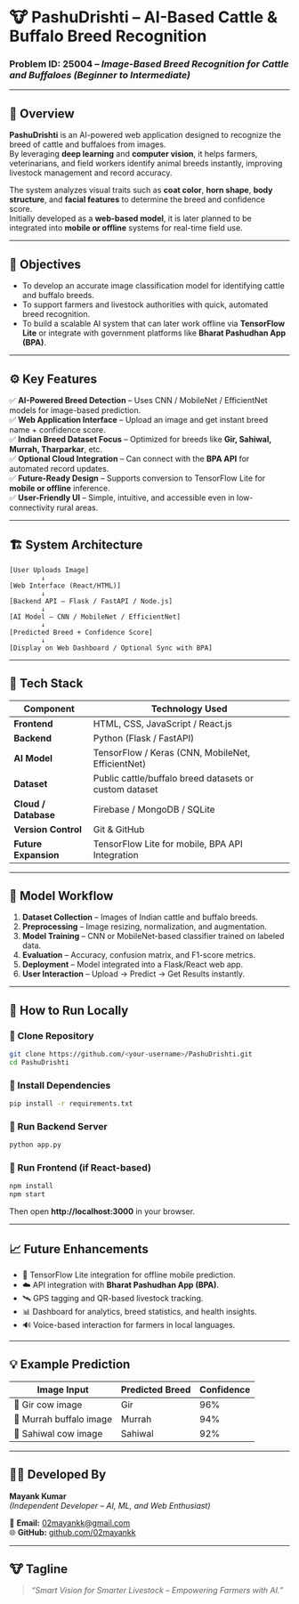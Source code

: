 # 🐮 PashuDrishti – AI-Based Cattle & Buffalo Breed Recognition

### Problem ID: 25004 – *Image-Based Breed Recognition for Cattle and Buffaloes (Beginner to Intermediate)*  

---

## 🧠 **Overview**

**PashuDrishti** is an AI-powered web application designed to recognize the breed of cattle and buffaloes from images.  
By leveraging **deep learning** and **computer vision**, it helps farmers, veterinarians, and field workers identify animal breeds instantly, improving livestock management and record accuracy.

The system analyzes visual traits such as **coat color**, **horn shape**, **body structure**, and **facial features** to determine the breed and confidence score.  
Initially developed as a **web-based model**, it is later planned to be integrated into **mobile or offline** systems for real-time field use.

---

## 🎯 **Objectives**

- To develop an accurate image classification model for identifying cattle and buffalo breeds.  
- To support farmers and livestock authorities with quick, automated breed recognition.  
- To build a scalable AI system that can later work offline via **TensorFlow Lite** or integrate with government platforms like **Bharat Pashudhan App (BPA)**.

---

## ⚙️ **Key Features**

✅ **AI-Powered Breed Detection** – Uses CNN / MobileNet / EfficientNet models for image-based prediction.  
✅ **Web Application Interface** – Upload an image and get instant breed name + confidence score.  
✅ **Indian Breed Dataset Focus** – Optimized for breeds like **Gir, Sahiwal, Murrah, Tharparkar**, etc.  
✅ **Optional Cloud Integration** – Can connect with the **BPA API** for automated record updates.  
✅ **Future-Ready Design** – Supports conversion to TensorFlow Lite for **mobile or offline** inference.  
✅ **User-Friendly UI** – Simple, intuitive, and accessible even in low-connectivity rural areas.

---

## 🏗️ **System Architecture**

```
[User Uploads Image]
        ↓
[Web Interface (React/HTML)]
        ↓
[Backend API – Flask / FastAPI / Node.js]
        ↓
[AI Model – CNN / MobileNet / EfficientNet]
        ↓
[Predicted Breed + Confidence Score]
        ↓
[Display on Web Dashboard / Optional Sync with BPA]
```

---

## 🧩 **Tech Stack**

| Component | Technology Used |
|------------|----------------|
| **Frontend** | HTML, CSS, JavaScript / React.js |
| **Backend** | Python (Flask / FastAPI) |
| **AI Model** | TensorFlow / Keras (CNN, MobileNet, EfficientNet) |
| **Dataset** | Public cattle/buffalo breed datasets or custom dataset |
| **Cloud / Database** | Firebase / MongoDB / SQLite |
| **Version Control** | Git & GitHub |
| **Future Expansion** | TensorFlow Lite for mobile, BPA API Integration |

---

## 🧪 **Model Workflow**

1. **Dataset Collection** – Images of Indian cattle and buffalo breeds.  
2. **Preprocessing** – Image resizing, normalization, and augmentation.  
3. **Model Training** – CNN or MobileNet-based classifier trained on labeled data.  
4. **Evaluation** – Accuracy, confusion matrix, and F1-score metrics.  
5. **Deployment** – Model integrated into a Flask/React web app.  
6. **User Interaction** – Upload → Predict → Get Results instantly.  

---

## 🚀 **How to Run Locally**

### 🔸 Clone Repository
```bash
git clone https://github.com/<your-username>/PashuDrishti.git
cd PashuDrishti
```

### 🔸 Install Dependencies
```bash
pip install -r requirements.txt
```

### 🔸 Run Backend Server
```bash
python app.py
```

### 🔸 Run Frontend (if React-based)
```bash
npm install
npm start
```

Then open **http://localhost:3000** in your browser.

---

## 📈 **Future Enhancements**

- 📱 TensorFlow Lite integration for offline mobile prediction.  
- ☁️ API integration with **Bharat Pashudhan App (BPA)**.  
- 🛰️ GPS tagging and QR-based livestock tracking.  
- 📊 Dashboard for analytics, breed statistics, and health insights.  
- 🔊 Voice-based interaction for farmers in local languages.

---

## 💡 **Example Prediction**

| Image Input | Predicted Breed | Confidence |
|--------------|----------------|-------------|
| 🐄 Gir cow image | Gir | 96% |
| 🐃 Murrah buffalo image | Murrah | 94% |
| 🐄 Sahiwal cow image | Sahiwal | 92% |

---

## 👨‍💻 **Developed By**
**Mayank Kumar**  
*(Independent Developer – AI, ML, and Web Enthusiast)*  

📧 **Email:** [02mayankk@gmail.com](mailto:02mayankk@gmail.com)  
🌐 **GitHub:** [github.com/02mayankk](https://github.com/02mayankk)  

---

## 🐮 **Tagline**
> *“Smart Vision for Smarter Livestock – Empowering Farmers with AI.”*
